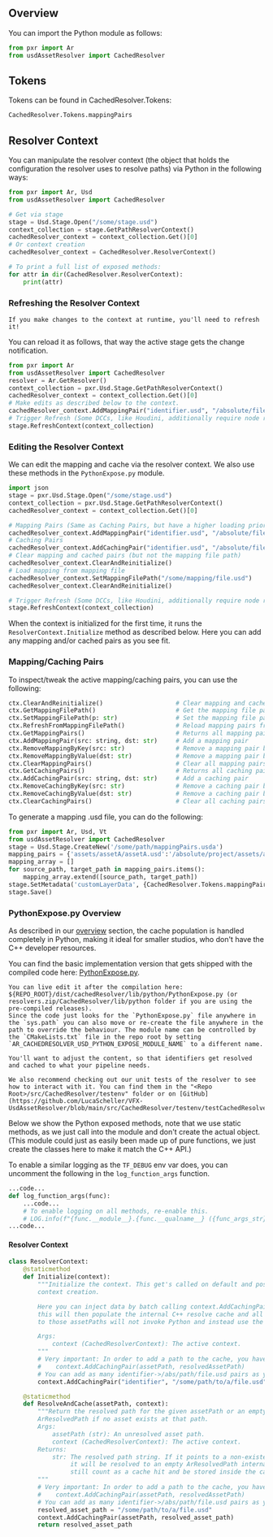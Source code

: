 ## Overview
You can import the Python module as follows:
```python
from pxr import Ar
from usdAssetResolver import CachedResolver
```

## Tokens
Tokens can be found in CachedResolver.Tokens:
```python
CachedResolver.Tokens.mappingPairs
```

## Resolver Context
You can manipulate the resolver context (the object that holds the configuration the resolver uses to resolve paths) via Python in the following ways:

```python
from pxr import Ar, Usd
from usdAssetResolver import CachedResolver

# Get via stage
stage = Usd.Stage.Open("/some/stage.usd")
context_collection = stage.GetPathResolverContext()
cachedResolver_context = context_collection.Get()[0]
# Or context creation
cachedResolver_context = CachedResolver.ResolverContext()

# To print a full list of exposed methods:
for attr in dir(CachedResolver.ResolverContext):
    print(attr)
```

### Refreshing the Resolver Context
```admonish important
If you make changes to the context at runtime, you'll need to refresh it!
```
You can reload it as follows, that way the active stage gets the change notification.

```python
from pxr import Ar
from usdAssetResolver import CachedResolver
resolver = Ar.GetResolver()
context_collection = pxr.Usd.Stage.GetPathResolverContext()
cachedResolver_context = context_collection.Get()[0]
# Make edits as described below to the context.
cachedResolver_context.AddMappingPair("identifier.usd", "/absolute/file/path/destination.usd")
# Trigger Refresh (Some DCCs, like Houdini, additionally require node re-cooks.)
stage.RefreshContext(context_collection)
```

### Editing the Resolver Context
We can edit the mapping and cache via the resolver context.
We also use these methods in the `PythonExpose.py` module.

```python
import json
stage = pxr.Usd.Stage.Open("/some/stage.usd")
context_collection = pxr.Usd.Stage.GetPathResolverContext()
cachedResolver_context = context_collection.Get()[0]

# Mapping Pairs (Same as Caching Pairs, but have a higher loading priority)
cachedResolver_context.AddMappingPair("identifier.usd", "/absolute/file/path/destination.usd")
# Caching Pairs
cachedResolver_context.AddCachingPair("identifier.usd", "/absolute/file/path/destination.usd")
# Clear mapping and cached pairs (but not the mapping file path)
cachedResolver_context.ClearAndReinitialize()
# Load mapping from mapping file
cachedResolver_context.SetMappingFilePath("/some/mapping/file.usd")
cachedResolver_context.ClearAndReinitialize()

# Trigger Refresh (Some DCCs, like Houdini, additionally require node re-cooks.)
stage.RefreshContext(context_collection)
```
When the context is initialized for the first time, it runs the `ResolverContext.Initialize` method as described below. Here you can add any mapping and/or cached pairs as you see fit.

### Mapping/Caching Pairs
To inspect/tweak the active mapping/caching pairs, you can use the following:
```python
ctx.ClearAndReinitialize()                    # Clear mapping and cache pairs and re-initialize context (with mapping file path)
ctx.GetMappingFilePath()                      # Get the mapping file path (Defaults to file that the context created via Resolver.CreateDefaultContextForAsset() opened")
ctx.SetMappingFilePath(p: str)                # Set the mapping file path
ctx.RefreshFromMappingFilePath()              # Reload mapping pairs from the mapping file path
ctx.GetMappingPairs()                         # Returns all mapping pairs as a dict
ctx.AddMappingPair(src: string, dst: str)     # Add a mapping pair
ctx.RemoveMappingByKey(src: str)              # Remove a mapping pair by key
ctx.RemoveMappingByValue(dst: str)            # Remove a mapping pair by value
ctx.ClearMappingPairs()                       # Clear all mapping pairs
ctx.GetCachingPairs()                         # Returns all caching pairs as a dict
ctx.AddCachingPair(src: string, dst: str)     # Add a caching pair
ctx.RemoveCachingByKey(src: str)              # Remove a caching pair by key
ctx.RemoveCachingByValue(dst: str)            # Remove a caching pair by value
ctx.ClearCachingPairs()                       # Clear all caching pairs
```

To generate a mapping .usd file, you can do the following:
```python
from pxr import Ar, Usd, Vt
from usdAssetResolver import CachedResolver
stage = Usd.Stage.CreateNew('/some/path/mappingPairs.usda')
mapping_pairs = {'assets/assetA/assetA.usd':'/absolute/project/assets/assetA/assetA_v005.usd', '/absolute/project/shots/shotA/shotA_v000.usd':'shots/shotA/shotA_v003.usd'}
mapping_array = []
for source_path, target_path in mapping_pairs.items():
    mapping_array.extend([source_path, target_path])
stage.SetMetadata('customLayerData', {CachedResolver.Tokens.mappingPairs: Vt.StringArray(mapping_array)})
stage.Save()
```

### PythonExpose.py Overview
As described in our [overview](./overview.md) section, the cache population is handled completely in Python, making it ideal for smaller studios, who don't have the C++ developer resources.

You can find the basic implementation version that gets shipped with the compiled code here:
[PythonExpose.py](https://github.com/LucaScheller/VFX-UsdAssetResolver/blob/main/src/CachedResolver/PythonExpose.py).

```admonish important
You can live edit it after the compilation here: ${REPO_ROOT}/dist/cachedResolver/lib/python/PythonExpose.py (or resolvers.zip/CachedResolver/lib/python folder if you are using the pre-compiled releases).
Since the code just looks for the `PythonExpose.py` file anywhere in the `sys.path` you can also move or re-create the file anywhere in the path to override the behaviour. The module name can be controlled by the `CMakeLists.txt` file in the repo root by setting `AR_CACHEDRESOLVER_USD_PYTHON_EXPOSE_MODULE_NAME` to a different name.

You'll want to adjust the content, so that identifiers get resolved and cached to what your pipeline needs.
```

```admonish tip
We also recommend checking out our unit tests of the resolver to see how to interact with it. You can find them in the "<Repo Root>/src/CachedResolver/testenv" folder or on [GitHub](https://github.com/LucaScheller/VFX-UsdAssetResolver/blob/main/src/CachedResolver/testenv/testCachedResolver.py).
```

Below we show the Python exposed methods, note that we use static methods, as we just call into the module and don't create the actual object. (This module could just as easily been made up of pure functions, we just create the classes here to make it match the C++ API.)

To enable a similar logging as the `TF_DEBUG` env var does, you can uncomment the following in the `log_function_args` function.

```python
...code...
def log_function_args(func):
    ...code...
    # To enable logging on all methods, re-enable this.
    # LOG.info(f"{func.__module__}.{func.__qualname__} ({func_args_str})")
...code...
```

#### Resolver Context

```python
class ResolverContext:
    @staticmethod
    def Initialize(context):
        """Initialize the context. This get's called on default and post mapping file path
        context creation.

        Here you can inject data by batch calling context.AddCachingPair(assetPath, resolvePath),
        this will then populate the internal C++ resolve cache and all resolves calls
        to those assetPaths will not invoke Python and instead use the cache.

        Args:
            context (CachedResolverContext): The active context.
        """
        # Very important: In order to add a path to the cache, you have to call:
        #    context.AddCachingPair(assetPath, resolvedAssetPath)
        # You can add as many identifier->/abs/path/file.usd pairs as you want.
        context.AddCachingPair("identifier", "/some/path/to/a/file.usd")

    @staticmethod
    def ResolveAndCache(assetPath, context):
        """Return the resolved path for the given assetPath or an empty
        ArResolvedPath if no asset exists at that path.
        Args:
            assetPath (str): An unresolved asset path.
            context (CachedResolverContext): The active context.
        Returns:
            str: The resolved path string. If it points to a non-existent file,
                 it will be resolved to an empty ArResolvedPath internally, but will
                 still count as a cache hit and be stored inside the cachedPairs dict.
        """
        # Very important: In order to add a path to the cache, you have to call:
        #    context.AddCachingPair(assetPath, resolvedAssetPath)
        # You can add as many identifier->/abs/path/file.usd pairs as you want.
        resolved_asset_path = "/some/path/to/a/file.usd"
        context.AddCachingPair(assetPath, resolved_asset_path)
        return resolved_asset_path
```